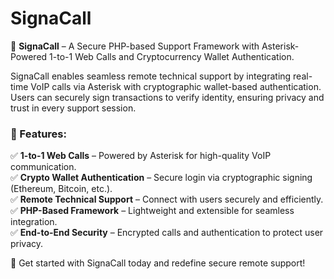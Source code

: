 # SignaCall  

🚀 **SignaCall** – A Secure PHP-based Support Framework with Asterisk-Powered 1-to-1 Web Calls and Cryptocurrency Wallet Authentication.  

SignaCall enables seamless remote technical support by integrating real-time VoIP calls via Asterisk with cryptographic wallet-based authentication. Users can securely sign transactions to verify identity, ensuring privacy and trust in every support session.  

### 🔹 Features:  
✅ **1-to-1 Web Calls** – Powered by Asterisk for high-quality VoIP communication.  
✅ **Crypto Wallet Authentication** – Secure login via cryptographic signing (Ethereum, Bitcoin, etc.).  
✅ **Remote Technical Support** – Connect with users securely and efficiently.  
✅ **PHP-Based Framework** – Lightweight and extensible for seamless integration.  
✅ **End-to-End Security** – Encrypted calls and authentication to protect user privacy.  

🔗 Get started with SignaCall today and redefine secure remote support!  
